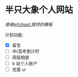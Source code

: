 # 半只大象个人网站

_感谢[m1chaeL](https://github.com/m1chaeLJo)提供的模板_

计划功能:

-   [x] 留言
-   [ ] 中/高考倒计时
-   [ ] 班级相册
-   [ ] b 站个人账户
-   [ ] 完善 ui
